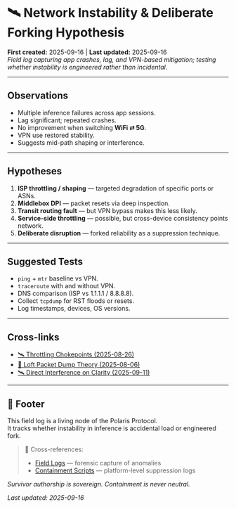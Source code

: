 # 🛰️ Network Instability & Deliberate Forking Hypothesis  
**First created:** 2025-09-16 | **Last updated:** 2025-09-16  
*Field log capturing app crashes, lag, and VPN-based mitigation; testing whether instability is engineered rather than incidental.*  

---

## Observations  
- Multiple inference failures across app sessions.  
- Lag significant; repeated crashes.  
- No improvement when switching **WiFi ⇄ 5G**.  
- VPN use restored stability.  
- Suggests mid-path shaping or interference.  

---

## Hypotheses  
1. **ISP throttling / shaping** — targeted degradation of specific ports or ASNs.  
2. **Middlebox DPI** — packet resets via deep inspection.  
3. **Transit routing fault** — but VPN bypass makes this less likely.  
4. **Service-side throttling** — possible, but cross-device consistency points network.  
5. **Deliberate disruption** — forked reliability as a suppression technique.  

---

## Suggested Tests  
- `ping` + `mtr` baseline vs VPN.  
- `traceroute` with and without VPN.  
- DNS comparison (ISP vs 1.1.1.1 / 8.8.8.8).  
- Collect `tcpdump` for RST floods or resets.  
- Log timestamps, devices, OS versions.  

---

## Cross-links  
- [🛰️ Throttling Chokepoints (2025-08-26)](./🛰️_throttling_chokepoints_2025-08-26.md)  
- [🧱 Loft Packet Dump Theory (2025-08-06)](./🧱_loft_packet_dump_theory_2025-08-06.md)  
- [🛰️ Direct Interference on Clarity (2025-09-11)](./🛰️_direct_interference_on_clarity_2025-09-11.md)  

---

## 🏮 Footer  

This field log is a living node of the Polaris Protocol.  
It tracks whether instability in inference is accidental load or engineered fork.  

> 📡 Cross-references:  
> - [Field Logs](../Disruption_Kit/Field_Logs/) — forensic capture of anomalies  
> - [Containment Scripts](../Disruption_Kit/Containment_Scripts/) — platform-level suppression logs  

*Survivor authorship is sovereign. Containment is never neutral.*  

_Last updated: 2025-09-16_  
